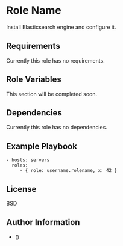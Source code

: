 Role Name
=========

Install Elasticsearch engine and configure it.

Requirements
------------

Currently this role has no requirements.

Role Variables
--------------

This section will be completed soon.

Dependencies
------------

Currently this role has no dependencies.

Example Playbook
----------------

    - hosts: servers
      roles:
         - { role: username.rolename, x: 42 }

License
-------

BSD

Author Information
------------------

- ()